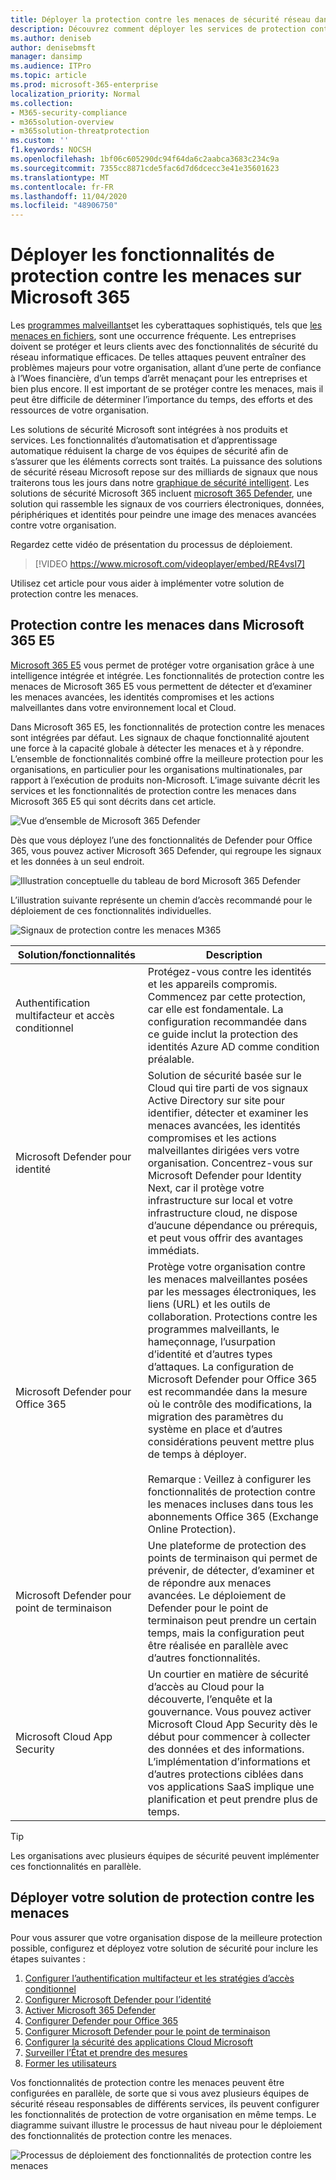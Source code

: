 ```yaml
---
title: Déployer la protection contre les menaces de sécurité réseau dans Microsoft 365
description: Découvrez comment déployer les services de protection contre les menaces et les fonctionnalités de sécurité du réseau informatique dans Microsoft 365 E5.
ms.author: deniseb
author: denisebmsft
manager: dansimp
ms.audience: ITPro
ms.topic: article
ms.prod: microsoft-365-enterprise
localization_priority: Normal
ms.collection:
- M365-security-compliance
- m365solution-overview
- m365solution-threatprotection
ms.custom: ''
f1.keywords: NOCSH
ms.openlocfilehash: 1bf06c605290dc94f64da6c2aabca3683c234c9a
ms.sourcegitcommit: 7355cc8871cde5fac6d7d6dcecc3e41e35601623
ms.translationtype: MT
ms.contentlocale: fr-FR
ms.lasthandoff: 11/04/2020
ms.locfileid: "48906750"
---
```

# <a name="deploy-threat-protection-capabilities-across-microsoft-365"></a>Déployer les fonctionnalités de protection contre les menaces sur Microsoft 365

Les [programmes malveillants](https://docs.microsoft.com/windows/security/threat-protection/intelligence/understanding-malware)et les cyberattaques sophistiqués, tels que [les menaces en fichiers](https://docs.microsoft.com/windows/security/threat-protection/intelligence/fileless-threats), sont une occurrence fréquente. Les entreprises doivent se protéger et leurs clients avec des fonctionnalités de sécurité du réseau informatique efficaces. De telles attaques peuvent entraîner des problèmes majeurs pour votre organisation, allant d’une perte de confiance à l’Woes financière, d’un temps d’arrêt menaçant pour les entreprises et bien plus encore. Il est important de se protéger contre les menaces, mais il peut être difficile de déterminer l’importance du temps, des efforts et des ressources de votre organisation. 

Les solutions de sécurité Microsoft sont intégrées à nos produits et services. Les fonctionnalités d’automatisation et d’apprentissage automatique réduisent la charge de vos équipes de sécurité afin de s’assurer que les éléments corrects sont traités. La puissance des solutions de sécurité réseau Microsoft repose sur des milliards de signaux que nous traiterons tous les jours dans notre [graphique de sécurité intelligent](https://cloud-platform-assets.azurewebsites.net/intelligent-security-graph). Les solutions de sécurité Microsoft 365 incluent [microsoft 365 Defender](https://docs.microsoft.com/microsoft-365/security/mtp/microsoft-threat-protection), une solution qui rassemble les signaux de vos courriers électroniques, données, périphériques et identités pour peindre une image des menaces avancées contre votre organisation.


Regardez cette vidéo de présentation du processus de déploiement.

> [!VIDEO https://www.microsoft.com/videoplayer/embed/RE4vsI7]

Utilisez cet article pour vous aider à implémenter votre solution de protection contre les menaces.

## <a name="threat-protection-in-microsoft-365-e5"></a>Protection contre les menaces dans Microsoft 365 E5

[Microsoft 365 E5](https://www.microsoft.com/microsoft-365/enterprise-e5-business-software?activetab=pivot%3aoverviewtab) vous permet de protéger votre organisation grâce à une intelligence intégrée et intégrée. Les fonctionnalités de protection contre les menaces de Microsoft 365 E5 vous permettent de détecter et d’examiner les menaces avancées, les identités compromises et les actions malveillantes dans votre environnement local et Cloud.

Dans Microsoft 365 E5, les fonctionnalités de protection contre les menaces sont intégrées par défaut. Les signaux de chaque fonctionnalité ajoutent une force à la capacité globale à détecter les menaces et à y répondre. L’ensemble de fonctionnalités combiné offre la meilleure protection pour les organisations, en particulier pour les organisations multinationales, par rapport à l’exécution de produits non-Microsoft. L’image suivante décrit les services et les fonctionnalités de protection contre les menaces dans Microsoft 365 E5 qui sont décrits dans cet article.

![Vue d’ensemble de Microsoft 365 Defender](../media/solutions-architecture-center/deploy-threat-protection-across-m365-overview.png)

Dès que vous déployez l’une des fonctionnalités de Defender pour Office 365, vous pouvez activer Microsoft 365 Defender, qui regroupe les signaux et les données à un seul endroit. 

![Illustration conceptuelle du tableau de bord Microsoft 365 Defender](../media/solutions-architecture-center/deploy-threat-protection-across-m365-mtp.png)

L’illustration suivante représente un chemin d’accès recommandé pour le déploiement de ces fonctionnalités individuelles. 

![Signaux de protection contre les menaces M365](../media/solutions-architecture-center/deploy-threat-protection-across-m365.png)

|Solution/fonctionnalités  |Description  |
|---------|---------|
|Authentification multifacteur et accès conditionnel     |Protégez-vous contre les identités et les appareils compromis. Commencez par cette protection, car elle est fondamentale. La configuration recommandée dans ce guide inclut la protection des identités Azure AD comme condition préalable.     |
|Microsoft Defender pour identité     |  Solution de sécurité basée sur le Cloud qui tire parti de vos signaux Active Directory sur site pour identifier, détecter et examiner les menaces avancées, les identités compromises et les actions malveillantes dirigées vers votre organisation. Concentrez-vous sur Microsoft Defender pour Identity Next, car il protège votre infrastructure sur local et votre infrastructure cloud, ne dispose d’aucune dépendance ou prérequis, et peut vous offrir des avantages immédiats.       | 
|Microsoft Defender pour Office 365     | Protège votre organisation contre les menaces malveillantes posées par les messages électroniques, les liens (URL) et les outils de collaboration. Protections contre les programmes malveillants, le hameçonnage, l’usurpation d’identité et d’autres types d’attaques. La configuration de Microsoft Defender pour Office 365 est recommandée dans la mesure où le contrôle des modifications, la migration des paramètres du système en place et d’autres considérations peuvent mettre plus de temps à déployer. <br><br>Remarque : Veillez à configurer les fonctionnalités de protection contre les menaces incluses dans tous les abonnements Office 365 (Exchange Online Protection).       |
|Microsoft Defender pour point de terminaison    | Une plateforme de protection des points de terminaison qui permet de prévenir, de détecter, d’examiner et de répondre aux menaces avancées.  Le déploiement de Defender pour le point de terminaison peut prendre un certain temps, mais la configuration peut être réalisée en parallèle avec d’autres fonctionnalités.   |
|Microsoft Cloud App Security     |   Un courtier en matière de sécurité d’accès au Cloud pour la découverte, l’enquête et la gouvernance. Vous pouvez activer Microsoft Cloud App Security dès le début pour commencer à collecter des données et des informations. L’implémentation d’informations et d’autres protections ciblées dans vos applications SaaS implique une planification et peut prendre plus de temps.       | 

> [!TIP]
> Les organisations avec plusieurs équipes de sécurité peuvent implémenter ces fonctionnalités en parallèle.

## <a name="deploy-your-threat-protection-solution"></a>Déployer votre solution de protection contre les menaces

Pour vous assurer que votre organisation dispose de la meilleure protection possible, configurez et déployez votre solution de sécurité pour inclure les étapes suivantes :

1. [Configurer l’authentification multifacteur et les stratégies d’accès conditionnel](deploy-threat-protection-configure.md#step-1-set-up-multi-factor-authentication-and-conditional-access-policies)
2. [Configurer Microsoft Defender pour l’identité](deploy-threat-protection-configure.md#step-2-configure-microsoft-defender-for-identity)
3. [Activer Microsoft 365 Defender](deploy-threat-protection-configure.md#step-3-turn-on-microsoft-365-defender)
4. [Configurer Defender pour Office 365](deploy-threat-protection-configure.md#step-4-configure-microsoft-defender-for-office-365)
5. [Configurer Microsoft Defender pour le point de terminaison](deploy-threat-protection-configure.md#step-5-configure-microsoft-defender-for-endpoint)
6. [Configurer la sécurité des applications Cloud Microsoft](deploy-threat-protection-configure.md#step-6-configure-microsoft-cloud-app-security)
7. [Surveiller l’État et prendre des mesures](deploy-threat-protection-configure.md#step-7-monitor-status-and-take-actions)
8. [Former les utilisateurs](deploy-threat-protection-configure.md#step-8-train-users)

Vos fonctionnalités de protection contre les menaces peuvent être configurées en parallèle, de sorte que si vous avez plusieurs équipes de sécurité réseau responsables de différents services, ils peuvent configurer les fonctionnalités de protection de votre organisation en même temps. Le diagramme suivant illustre le processus de haut niveau pour le déploiement des fonctionnalités de protection contre les menaces. 

![Processus de déploiement des fonctionnalités de protection contre les menaces](../media/solutions-architecture-center/deploy-threat-protection-across-m365-grid.png) 
